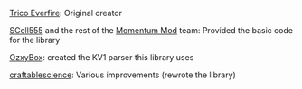 [Trico Everfire](https://github.com/Trico-Everfire): Original creator

[SCell555](https://github.com/SCell555) and the rest of the [Momentum Mod](https://momentum-mod.org/) team: Provided the basic code for the library

[OzxyBox](https://github.com/ozxybox): created the KV1 parser this library uses

[craftablescience](https://github.com/craftablescience): Various improvements (rewrote the library)
